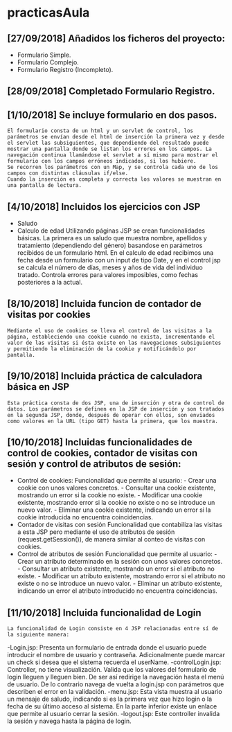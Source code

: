 # practicasAula
## [27/09/2018] Añadidos los ficheros del proyecto:
- Formulario Simple.
- Formulario Complejo.
- Formulario Registro (Incompleto).
    
## [28/09/2018] Completado Formulario Registro.

## [1/10/2018] Se incluye formulario en dos pasos.

    El formulario consta de un html y un servlet de control, los parámetros se envían desde el html de inserción la primera vez y desde el servlet las subsiguientes, que dependiendo del resultado puede mostrar una pantalla donde se listan los errores en los campos. La navegación continua llamándose el servlet a sí mismo para mostrar el formulario con los campos erróneos indicados, si los hubiere.
    Se recorren los parámetros con un Map, y se controla cada uno de los campos con distintas cláusulas if/else.
    Cuando la inserción es completa y correcta los valores se muestran en una pantalla de lectura.
    
## [4/10/2018] Incluidos los ejercicios con JSP

- Saludo
- Calculo de edad
        Utilizando páginas JSP se crean funcionalidades básicas. La primera es un saludo que muestra nombre, apellidos y tratamiento (dependiendo del género) basandose en parámetros recibidos de un formulario html.
        En el calculo de edad recibimos una fecha desde un formulario con un input de tipo Date, y en el control jsp se calcula el número de días, meses y años de vida del individuo tratado. Controla errores para valores imposibles, como fechas posteriores a la actual.
        
## [8/10/2018] Incluida funcion de contador de visitas por cookies

    Mediante el uso de cookies se lleva el control de las visitas a la página, estableciendo una cookie cuando no exista, incrementando el valor de las visitas si ésta existe en las navegaciones subsiguientes y permitiendo la eliminación de la cookie y notificándolo por pantalla.
    
## [9/10/2018] Incluida práctica de calculadora básica en JSP

    Esta práctica consta de dos JSP, una de inserción y otra de control de datos. Los parámetros se definen en la JSP de inserción y son tratados en la segunda JSP, donde, después de operar con ellos, son enviados como valores en la URL (tipo GET) hasta la primera, que los muestra.

## [10/10/2018] Incluidas funcionalidades de control de cookies, contador de visitas con sesión y control de atributos de sesión:
- Control de cookies:
        Funcionalidad que permite al usuario:
            - Crear una cookie con unos valores concretos.
            - Consultar una cookie existente, mostrando un error si la cookie no existe.
            - Modificar una cookie existente, mostrando error si la cookie no existe o no se introduce un nuevo valor.
            - Eliminar una cookie existente, indicando un error si la cookie introducida no encuentra coincidencias.
- Contador de visitas con sesión
        Funcionalidad que contabiliza las visitas a esta JSP pero mediante el uso de atributos de sesión (request.getSession()), de manera similar al conteo de visitas con cookies.
- Control de atributos de sesión
        Funcionalidad que permite al usuario:
            - Crear un atributo determinado en la sesión con unos valores concretos.
            - Consultar un atributo existente, mostrando un error si el atributo no existe.
            - Modificar un atributo existente, mostrando error si el atributo no existe o no se introduce un nuevo valor.
            - Eliminar un atributo existente, indicando un error el atributo introducido no encuentra coincidencias.

## [11/10/2018] Incluida funcionalidad de Login
    La funcionalidad de Login consiste en 4 JSP relacionadas entre sí de la siguiente manera:
    
 -Login.jsp: 
    Presenta un formulario de entrada donde el usuario puede introducir el nombre de usuario y contraseña. Adicionalmente puede marcar un check si desea que el sistema recuerda el userName.
 -controlLogin.jsp:
    Controller, no tiene visualización. Valida que los valores del formulario de login lleguen y lleguen bien. De ser así redirige la navegación hasta el menú de usuario. De lo contrario navega de vuelta a login.jsp con parámetros que describen el error en la validación.
 -menu.jsp:
    Esta vista muestra al usuario un mensaje de saludo, indicando si es la primera vez que hizo login o la fecha de su último acceso al sistema. En la parte inferior existe un enlace que permite al usuario cerrar la sesión.
 -logout.jsp:
    Este controller invalida la sesión y navega hasta la página de login.
